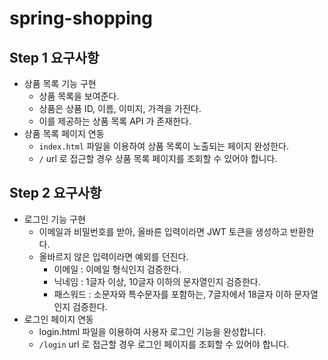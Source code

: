 # spring-shopping

## Step 1 요구사항

- 상품 목록 기능 구현
  - 상품 목록을 보여준다.
  - 상품은 상품 ID, 이름, 이미지, 가격을 가진다.
  - 이를 제공하는 상품 목록 API 가 존재한다.
- 상품 목록 페이지 연동
  - `index.html` 파일을 이용하여 상품 목록이 노출되는 페이지 완성한다.
  - `/` url 로 접근할 경우 상품 목록 페이지를 조회할 수 있어야 합니다.

## Step 2 요구사항

- 로그인 기능 구현
  - 이메일과 비밀번호를 받아, 올바른 입력이라면 JWT 토큰을 생성하고 반환한다.
  - 올바르지 않은 입력이라면 예외를 던진다.
    - 이메일 : 이메일 형식인지 검증한다.
    - 닉네임 : 1글자 이상, 10글자 이하의 문자열인지 검증한다.
    - 패스워드 : 소문자와 특수문자를 포함하는, 7글자에서 18글자 이하 문자열인지 검증한다.
- 로그인 페이지 연동
  - login.html 파일을 이용하여 사용자 로그인 기능을 완성합니다.
  - `/login` url 로 접근할 경우 로그인 페이지를 조회할 수 있어야 합니다.
